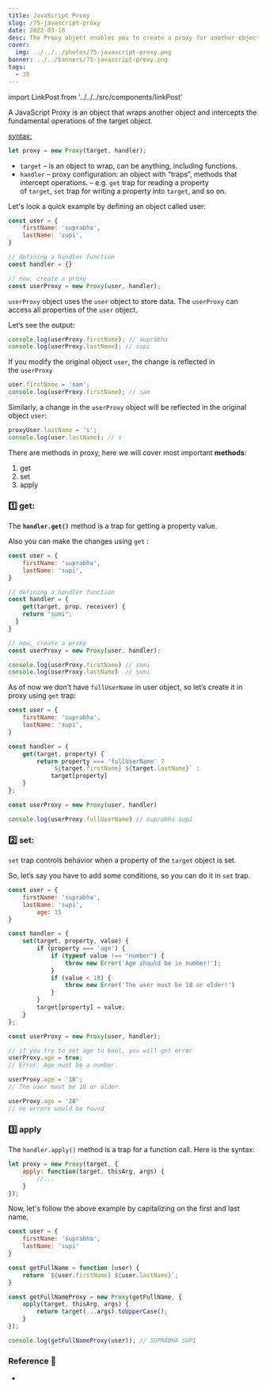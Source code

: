 ```yaml
---
title: JavaScript Proxy
slug: /75-javascript-proxy
date: 2022-03-16
desc: The Proxy object enables you to create a proxy for another object, which can intercept and redefine fundamental operations for that object.
cover:
  img: ../../../photos/75-javascript-proxy.png
banner: ../../banners/75-javascript-proxy.png
tags:
  - JS
---
```


import LinkPost from '../../../src/components/linkPost'

<p><span class='first-letter'>A</span> JavaScript Proxy is an object that wraps another object and intercepts the fundamental operations of the target object.</p>

<p><u>syntax:</u></p>

```js
let proxy = new Proxy(target, handler);
```

- `target` – is an object to wrap, can be anything, including functions.
- `handler` – proxy configuration: an object with “traps”, methods that intercept operations. – e.g. `get` trap for reading a property of `target`, `set` trap for writing a property into `target`, and so on.

Let's look a quick example by defining an object called user:

```js
const user = {
    firstName: 'suprabha',
    lastName: 'supi',
}

// defining a handler function
const handler = {}

// now, create a proxy
const userProxy = new Proxy(user, handler);
```

`userProxy` object uses the `user` object to store data. The `userProxy` can access all properties of the `user` object.

Let’s see the output:

```js
console.log(userProxy.firstName); // suprabha
console.log(userProxy.lastName); // supi
```

If you modify the original object `user`, the change is reflected in the `userProxy`

```js
user.firstName = 'sam';
console.log(userProxy.firstName); // sam
```

Similarly, a change in the `userProxy` object will be reflected in the original object `user`:

```js
proxyUser.lastName = 's';
console.log(user.lastName); // s
```

There are methods in proxy, here we will cover most important **methods**:
1. get
2. set
3. apply

### 1️⃣ get:

The **`handler.get()`** method is a trap for getting a property value.

Also you can make the changes using `get` :

```js
const user = {
    firstName: 'suprabha',
    lastName: 'supi',
}

// defining a handler function
const handler = {
	get(target, prop, receiver) {
    return "sumi";
  }
}

// now, create a proxy
const userProxy = new Proxy(user, handler);

console.log(userProxy.firstName) // sumi
console.log(userProxy.lastName)  // sumi
```

As of now we don’t have `fullUserName` in user object, so let’s create it in proxy using `get` trap:

```js
const user = {
    firstName: 'suprabha',
    lastName: 'supi',
}

const handler = {
    get(target, property) {
        return property === 'fullUserName' ?
            `${target.firstName} ${target.lastName}` :
            target[property]
    }
};

const userProxy = new Proxy(user, handler)

console.log(userProxy.fullUserName) // suprabha supi
```

### 2️⃣ set:

`set` trap controls behavior when a property of the `target` object is set.

So, let’s say you have to add some conditions, so you can do it in `set` trap.

```js
const user = {
    firstName: 'suprabha',
    lastName: 'supi',
		age: 15
}

const handler = {
    set(target, property, value) {
        if (property === 'age') {
            if (typeof value !== 'number') {
                throw new Error('Age should be in number!');
            }
            if (value < 18) {
                throw new Error('The user must be 18 or older!')
            }
        }
        target[property] = value;
    }
};

const userProxy = new Proxy(user, handler);

// if you try to set age to bool, you will get error
userProxy.age = true;
// Error: Age must be a number.

userProxy.age = '16';
// The user must be 18 or older.

userProxy.age = '20'
// no errors would be found
```

### 3️⃣ apply

The `handler.apply()` method is a trap for a function call. Here is the syntax:

```js
let proxy = new Proxy(target, {
    apply: function(target, thisArg, args) {
        //...
    }
});
```

Now, let's follow the above example by capitalizing on the first and last name.

```js
const user = {
    firstName: 'suprabha',
    lastName: 'supi'
}

const getFullName = function (user) {
    return `${user.firstName} ${user.lastName}`;
}

const getFullNameProxy = new Proxy(getFullName, {
    apply(target, thisArg, args) {
        return target(...args).toUpperCase();
    }
});

console.log(getFullNameProxy(user)); // SUPRABHA SUPI
```

### Reference 🧐

- <LinkPost href="https://developer.mozilla.org/en-US/docs/Web/JavaScript/Reference/Global_Objects/Proxy" name="Proxy MDN" />
